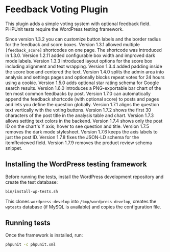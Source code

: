# Feedback Voting Plugin

This plugin adds a simple voting system with optional feedback field. PHPUnit tests require the WordPress testing framework.

Since version 1.3.2 you can customize button labels and the border radius for the feedback and score boxes. Version 1.3.1 allowed multiple `[feedback_score]` shortcodes on one page. The shortcode was introduced in 1.3.0. Version 1.2.11 added configurable box width and improved dark mode labels. Version 1.3.3 introduced layout options for the score box including alignment and text wrapping. Version 1.3.4 added padding inside the score box and centered the text. Version 1.4.0 splits the admin area into analysis and settings pages and optionally blocks repeat votes for 24 hours using a cookie. Version 1.5.0 adds optional star rating schema for Google search results. Version 1.6.0 introduces a PNG-exportable bar chart of the ten most common feedbacks by post. Version 1.7.0 can automatically append the feedback shortcode (with optional score) to posts and pages and lets you define the question globally. Version 1.7.1 aligns the question text vertically with the voting buttons. Version 1.7.2 shows the first 30 characters of the post title in the analysis table and chart. Version 1.7.3 allows setting text colors in the backend. Version 1.7.4 shows only the post ID on the chart's Y axis; hover to see question and title. Version 1.7.5 removes the dark mode stylesheet. Version 1.7.6 keeps the axis labels to just the post ID. Version 1.7.8 fixes the JSON-LD schema for the itemReviewed field. Version 1.7.9 removes the product review schema snippet.

## Installing the WordPress testing framework

Before running the tests, install the WordPress development repository and create the test database:

```bash
bin/install-wp-tests.sh
```

This clones `wordpress-develop` into `/tmp/wordpress-develop`, creates the `wptests` database (if MySQL is available) and copies the configuration file.

## Running tests

Once the framework is installed, run:

```bash
phpunit -c phpunit.xml
```

